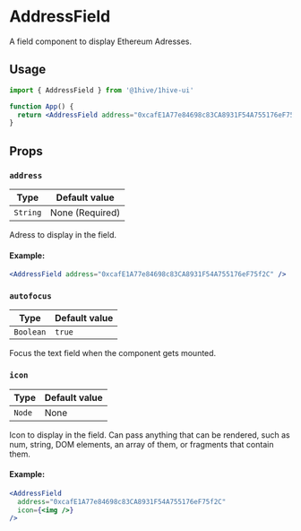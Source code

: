 # AddressField

A field component to display Ethereum Adresses.

## Usage

```jsx
import { AddressField } from '@1hive/1hive-ui'

function App() {
  return <AddressField address="0xcafE1A77e84698c83CA8931F54A755176eF75f2C" />
}
```

## Props

### `address`

| Type     | Default value   |
| -------- | --------------- |
| `String` | None (Required) |

Adress to display in the field.

#### Example:

```jsx
<AddressField address="0xcafE1A77e84698c83CA8931F54A755176eF75f2C" />
```

### `autofocus`

| Type      | Default value |
| --------- | ------------- |
| `Boolean` | `true`        |

Focus the text field when the component gets mounted.

### `icon`

| Type   | Default value |
| ------ | ------------- |
| `Node` | None          |

Icon to display in the field. Can pass anything that can be rendered, such as num, string, DOM elements, an array of them, or fragments that contain them.

#### Example:

```jsx
<AddressField
  address="0xcafE1A77e84698c83CA8931F54A755176eF75f2C"
  icon={<img />}
/>
```
